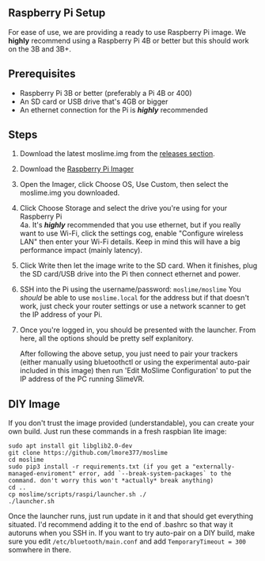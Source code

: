## Raspberry Pi Setup
For ease of use, we are providing a ready to use Raspberry Pi image. We **highly** recommend using a Raspberry Pi 4B or better but this should work on the 3B and 3B+.

## Prerequisites
- Raspberry Pi 3B or better (preferably a Pi 4B or 400)
- An SD card or USB drive that's 4GB or bigger
- An ethernet connection for the Pi is ***highly*** recommended

## Steps
1. Download the latest moslime.img from the [releases section](https://github.com/lmore377/moslime/releases).
2. Download the [Raspberry Pi Imager](https://www.raspberrypi.com/software/)
3. Open the Imager, click Choose OS, Use Custom, then select the moslime.img you downloaded.
4. Click Choose Storage and select the drive you're using for your Raspberry Pi\
  4a. It's ***highly*** recommended that you use ethernet, but if you really want to use Wi-Fi, click the settings cog, enable "Configure wireless LAN" then enter your Wi-Fi details. Keep in mind this will have a big performance impact (mainly latency).
5. Click Write then let the image write to the SD card. When it finishes, plug the SD card/USB drive into the Pi then connect ethernet and power.
6. SSH into the Pi using the username/password: `moslime/moslime`  You *should* be able to use `moslime.local` for the address but if that doesn't work, just check your router settings or use a network scanner to get the IP address of your Pi.
7. Once you're logged in, you should be presented with the launcher. From here, all the options should be pretty self explanitory.

   After following the above setup, you just need to pair your trackers (either manually using bluetoothctl or using the experimental auto-pair included in this image) then run 'Edit MoSlime Configuration' to put the IP address of the PC running SlimeVR. 

## DIY Image
If you don't trust the image provided (understandable), you can create your own build. Just run these commands in a fresh raspbian lite image:
```
sudo apt install git libglib2.0-dev
git clone https://github.com/lmore377/moslime
cd moslime
sudo pip3 install -r requirements.txt (if you get a "externally-managed-enviroment" error, add `--break-system-packages` to the command. don't worry this won't *actually* break anything)
cd ..
cp moslime/scripts/raspi/launcher.sh ./
./launcher.sh
```
Once the launcher runs, just run update in it and that should get everything situated. I'd recommend adding it to the end of .bashrc so that way it autoruns when you SSH in.
If you want to try auto-pair on a DIY build, make sure you edit `/etc/bluetooth/main.conf` and add `TemporaryTimeout = 300` somwhere in there.
